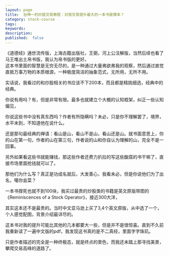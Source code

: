 ```yaml
---
layout: page
title:  谷神一的炒股交易教程：对我交易提升最大的一本书是哪本？
category: stock-course
tags:
keywords:
description:  
published:  false
---
```


《道德经》通世流传版，上海古籍出版社，王弼，河上公注解版，当然后续也看了马王堆出土帛书版，我认为帛书版的更好。  
这本书里面的智慧是无穷无尽的，是一种通过大量弗欲弗我的观察，然后通过直觉直抵万事万物的本质根源，一种极度简洁的抽象范式，无所用，无所不用。  


实话说，我看过的和炒股相关的书应该不下200本，而且都是精挑细选，经典中的经典。

你说有用吗？有，但是非常有限。最多也就建立个大概的认知框架，纠正一些认知偏见， 

你说这些书中没有真东西吗？作者有所隐瞒吗？未必，只是你不理解罢了，境界，水平未到，不知道他在说什么。  

还是那句最经典的禅语：看山是山，看山不是山，看山还是山。就书面意思上，你的山在第一句，作者的山在第三句，作者说的山和你自认为理解的山，完全不是一回事。

另外如果看这些书就能赚钱，那这些作者还费力扒拉的写这些酸腐的书干嘛了，直接市场里面抢钱就可以了。  

那他们为什么写？真正是功成名就后，大发善心，我看未必，但是你说他们为了出名，噶你韭菜？  

一本书撑死也就不到100块，我买过最贵的炒股类的书籍是英文原版带图的《Reminiscences of a Stock Operator》，接近300大洋，

其实这本还不是最贵的。当时中文亚马逊上买了3,4个英文原版，从中选了一个，个人感觉配图，背景介绍最详尽的。  

这本书对我的提升可能比其他的几本都要大一些，但是并不是很惊喜。直到不久前我重新读了一遍中文版的pdf，我发现这书真的是不二真经，里面字字珠玑。  

只是作者描述的完全是一种终极态，就是终点的景色，而我还未踏上那寻找美景，攀爬交易高峰的道路了。  























